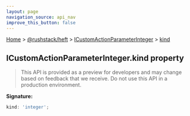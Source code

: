 ```yaml
---
layout: page
navigation_source: api_nav
improve_this_button: false
---
```



[Home](./index.md) &gt; [@rushstack/heft](./heft.md) &gt; [ICustomActionParameterInteger](./heft.icustomactionparameterinteger.md) &gt; [kind](./heft.icustomactionparameterinteger.kind.md)

## ICustomActionParameterInteger.kind property

> This API is provided as a preview for developers and may change based on feedback that we receive. Do not use this API in a production environment.
>

<b>Signature:</b>

```typescript
kind: 'integer';
```

